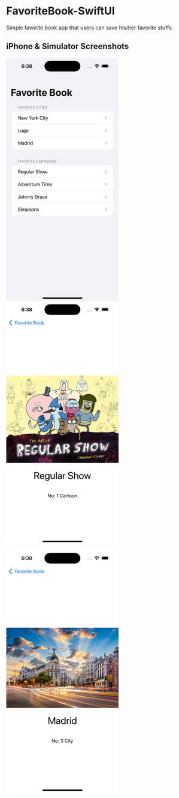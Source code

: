 # FavoriteBook-SwiftUI
 Simple favorite book app that users can save his/her favorite stuffs.

## iPhone & Simulator Screenshots

<p><img align="left" src="https://github.com/cnmalper/FavoriteBook-SwiftUI/blob/main/1.png" width="300" height="650"/></p>
<p><img align="center" src="https://github.com/cnmalper/FavoriteBook-SwiftUI/blob/main/2.png" width="300" height="650"/></p>
<p><img align="left" src="https://github.com/cnmalper/FavoriteBook-SwiftUI/blob/main/3.png" width="300" height="650"/></p>
